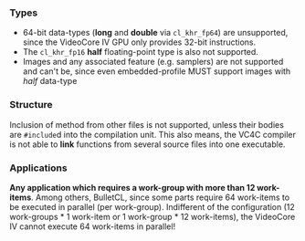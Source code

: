 ### Types
* 64-bit data-types (**long** and **double** via `cl_khr_fp64`) are unsupported, since the VideoCore IV GPU only provides 32-bit instructions.
* The `cl_khr_fp16` **half** floating-point type is also not supported.
* Images and any associated feature (e.g. samplers) are not supported and can't be, since even embedded-profile MUST support images with *half* data-type

### Structure
Inclusion of method from other files is not supported, unless their bodies are `#include`d into the compilation unit.
This also means, the VC4C compiler is not able to **link** functions from several source files into one executable.

### Applications
**Any application which requires a work-group with more than 12 work-items**. Among others,
BulletCL, since some parts require 64 work-items to be executed in parallel (per work-group). 
Indifferent of the configuration (12 work-groups * 1 work-item or 1 work-group * 12 work-items),
the VideoCore IV cannot execute 64 work-items in parallel!
